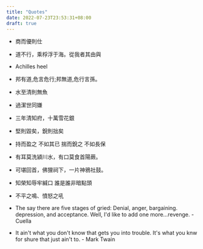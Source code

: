 ```yaml
---
title: "Quotes"
date: 2022-07-23T23:53:31+08:00
draft: true
---
```

- 商而優則仕
- 道不行，乘桴浮于海。從我者其由與
- Achilles heel
- 邦有道,危言危行;邦無道,危行言孫。
- 水至清則無魚
- 過潔世同嫌
- 三年清知府，十萬雪花銀
- 堅則毀矣，銳則拙矣
- 持而盈之 不如其已 揣而銳之 不如長保
- 有耳莫洗潁川水，有口莫食首陽蕨。
- 可堪回首，佛狸祠下，一片神鴉社鼓。
- 知榮知辱牢緘口 誰是誰非暗點頭
- 不平之鳴、憤怒之吼

- The say there are five stages of gried: Denial, anger, bargaining. depression, and acceptance. Well, I'd like to add one more...revenge. - Cuella


- It ain't what you don't know that gets you into trouble. It's what you knw for shure that just ain't to. - Mark Twain